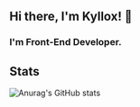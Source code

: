 ## Hi there, I'm Kyllox! 👋
### I'm Front-End Developer.


## Stats
![Anurag's GitHub stats](https://github-readme-stats.vercel.app/api?username=KylloxStudio&show_icons=true&theme=algolia)
